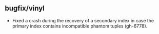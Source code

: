 ## bugfix/vinyl

* Fixed a crash during the recovery of a secondary index in case the primary index
  contains incompatible phantom tuples (gh-6778).
